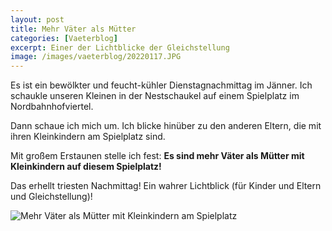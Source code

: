 ```yaml
---
layout: post
title: Mehr Väter als Mütter
categories: [Vaeterblog]
excerpt: Einer der Lichtblicke der Gleichstellung
image: /images/vaeterblog/20220117.JPG
---
```


Es ist ein bewölkter und feucht-kühler Dienstagnachmittag im Jänner. Ich schaukle unseren Kleinen in der Nestschaukel auf einem Spielplatz im Nordbahnhofviertel.

Dann schaue ich mich um. Ich blicke hinüber zu den anderen Eltern, die mit ihren Kleinkindern am Spielplatz sind.

Mit großem Erstaunen stelle ich fest: __Es sind mehr Väter als Mütter mit Kleinkindern auf diesem Spielplatz!__

Das erhellt triesten Nachmittag! Ein wahrer Lichtblick (für Kinder und Eltern und Gleichstellung)!
 
![Mehr Väter als Mütter mit Kleinkindern am Spielplatz](../images/vaeterblog/20220117.JPG)